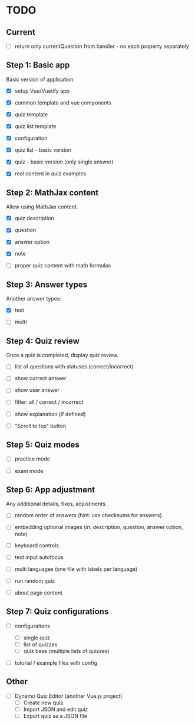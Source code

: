 # TODO

## Current

- [ ] return only currentQuestion from handler - no each property separately


## Step 1: Basic app

Basic version of application.

- [x] setup Vue/Vuetify app
- [x] common template and vue components
- [x] quiz template
- [x] quiz list template
- [x] configuration
- [x] quiz list - basic version
- [x] quiz - basic version (only single answer)
- [x] real content in quiz examples


## Step 2: MathJax content

Allow using MathJax content.

- [x] quiz description
- [x] question
- [x] answer option
- [x] note
- [ ] proper quiz content with math formulas


## Step 3: Answer types

Another answer types:

- [x] text
- [ ] multi


## Step 4: Quiz review

Once a quiz is completed, display quiz review.

- [ ] list of questions with statuses (correct/incorrect)
- [ ] show correct answer
- [ ] show user answer
- [ ] filter: all / correct / incorrect
- [ ] show explanation (if defined)
- [ ] "Scroll to top" button


## Step 5: Quiz modes

- [ ] practice mode
- [ ] exam mode


## Step 6: App adjustment

Any additional details, fixes, adjustments.

- [ ] random order of answers (hint: use checksums for answers)
- [ ] embedding optional images (in: description, question, answer option, note)
- [ ] keyboard controls
- [ ] text input autofocus
- [ ] multi languages (one file with labels per language)
- [ ] run random quiz
- [ ] about page content


## Step 7: Quiz configurations

- [ ] configurations
    - [ ] single quiz
    - [ ] list of quizzes
    - [ ] quiz base (multiple lists of quizzes)
- [ ] tutorial / example files with config


## Other

- [ ] Dynamo Quiz Editor (another Vue.js project)
    - [ ] Create new quiz
    - [ ] Import JSON and edit quiz
    - [ ] Export quiz as a JSON file
